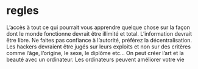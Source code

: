 # regles

L’accès à tout ce qui pourrait vous apprendre quelque chose sur la façon dont le monde fonctionne devrait être illimité et total.
L’information devrait être libre.
Ne faites pas confiance à l’autorité, préférez la décentralisation.
Les hackers devraient être jugés sur leurs exploits et non sur des critères comme l’âge, l’origine, le sexe, le diplôme etc…
On peut créer l’art et la beauté avec un ordinateur.
Les ordinateurs peuvent améliorer votre vie